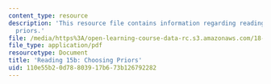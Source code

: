 ```yaml
---
content_type: resource
description: 'This resource file contains information regarding reading 15b: choosing
  priors.'
file: /media/https%3A/open-learning-course-data-rc.s3.amazonaws.com/18-05-introduction-to-probability-and-statistics-spring-2014/110e55b20d78803917b673b126792282_MIT18_05S14_Reading15b.pdf
file_type: application/pdf
resourcetype: Document
title: 'Reading 15b: Choosing Priors'
uid: 110e55b2-0d78-8039-17b6-73b126792282
---
```

